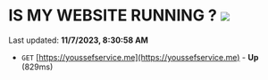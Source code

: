 # IS MY WEBSITE RUNNING ? [![](https://img.shields.io/static/v1?label=Sponsor&message=%E2%9D%A4&logo=GitHub&color=%23fe8e86)](https://github.com/sponsors/<username>)

Last updated: **11/7/2023, 8:30:58 AM**

- `GET` [https://youssefservice.me](https://youssefservice.me) - **Up** (829ms)
